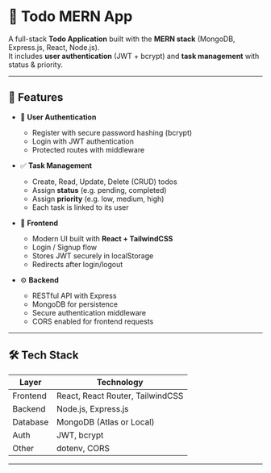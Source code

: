 # 📝 Todo MERN App

A full-stack **Todo Application** built with the **MERN stack** (MongoDB, Express.js, React, Node.js).  
It includes **user authentication** (JWT + bcrypt) and **task management** with status & priority.  

---

## 🚀 Features

- 🔐 **User Authentication**
  - Register with secure password hashing (bcrypt)
  - Login with JWT authentication
  - Protected routes with middleware

- ✅ **Task Management**
  - Create, Read, Update, Delete (CRUD) todos
  - Assign **status** (e.g. pending, completed)
  - Assign **priority** (e.g. low, medium, high)
  - Each task is linked to its user

- 🎨 **Frontend**
  - Modern UI built with **React + TailwindCSS**
  - Login / Signup flow
  - Stores JWT securely in localStorage
  - Redirects after login/logout

- ⚙️ **Backend**
  - RESTful API with Express
  - MongoDB for persistence
  - Secure authentication middleware
  - CORS enabled for frontend requests

---

## 🛠️ Tech Stack

| Layer      | Technology                      |
|------------|---------------------------------|
| Frontend   | React, React Router, TailwindCSS |
| Backend    | Node.js, Express.js             |
| Database   | MongoDB (Atlas or Local)        |
| Auth       | JWT, bcrypt                     |
| Other      | dotenv, CORS                    |

---

